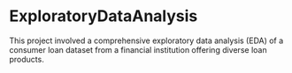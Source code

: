 # ExploratoryDataAnalysis
This project involved a comprehensive exploratory data analysis (EDA) of a consumer loan dataset from a financial institution offering diverse loan products.
